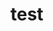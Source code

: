<!--
 * @Description: 
 * @Autor: 帅哥俊呀
 * @Date: 2020-06-28 22:10:12
 * @LastEditors: 帅哥俊呀
 * @LastEditTime: 2020-06-29 22:37:42
--> 
# test